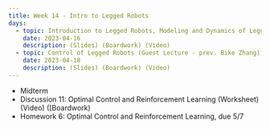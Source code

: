 ```yaml
---
title: Week 14 - Intro to Legged Robots
days:
  - topic: Introduction to Legged Robots, Modeling and Dynamics of Legged Robots (Guest Lecture - prev. Jason Choi)
    date: 2023-04-16
    description: (Slides) (Boardwork) (Video)
  - topic: Control of Legged Robots (Guest Lecture - prev. Bike Zhang)
    date: 2023-04-18
    description: (Slides) (Boardwork) (Video)
---
```


- Midterm
- Discussion 11: Optimal Control and Reinforcement Learning (Worksheet) (Video) ([Boardwork)
- Homework 6: Optimal Control and Reinforcement Learning, due 5/7 

<a id="Week15"></a>
